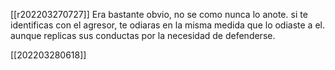 [[r202203270727]]
Era bastante obvio, no se como nunca lo anote.
si te identificas con el agresor, te odiaras en la misma medida que lo odiaste a el. aunque replicas sus conductas por la necesidad de defenderse.

[[202203280618]]